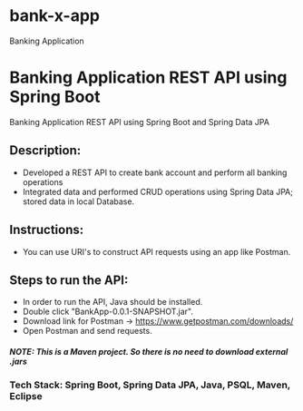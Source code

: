 # bank-x-app
Banking Application

# Banking Application REST API using Spring Boot
Banking Application REST API using Spring Boot and Spring Data JPA

## Description:
- Developed a REST API to create bank account and perform all banking operations
- Integrated data and performed CRUD operations using Spring Data JPA; stored data in local Database.

## Instructions:
- You can use URI's to construct API requests using an app like Postman.

## Steps to run the API:
- In order to run the API, Java should be installed.
- Double click "BankApp-0.0.1-SNAPSHOT.jar".
- Download link for Postman -> https://www.getpostman.com/downloads/
- Open Postman and send requests.

##### NOTE: This is a Maven project. So there is no need to download external .jars


### Tech Stack: Spring Boot, Spring Data JPA, Java, PSQL,  Maven, Eclipse
